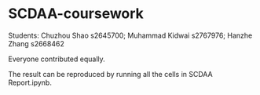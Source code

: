 # SCDAA-coursework

Students:
Chuzhou Shao s2645700;
Muhammad Kidwai s2767976;
Hanzhe Zhang s2668462

Everyone contributed equally.

The result can be reproduced by running all the cells in SCDAA Report.ipynb.
